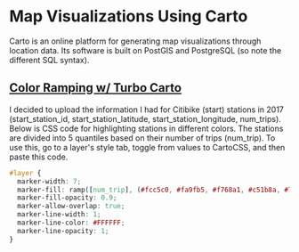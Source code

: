 # Map Visualizations Using Carto

Carto is an online platform for generating map visualizations through location data. Its software is built on PostGIS and PostgreSQL (so note the different SQL syntax).

## [Color Ramping w/ Turbo Carto](https://carto.com/blog/styling-with-turbo-carto/)

I decided to upload the information I had for Citibike (start) stations in 2017 (start_station_id, start_station_latitude, start_station_longitude, num_trips). Below is CSS code for highlighting stations in different colors. The stations are divided into 5 quantiles based on their number of trips (num_trip). To use this, go to a layer's style tab, toggle from values to CartoCSS, and then paste this code.

```CSS
#layer {
  marker-width: 7;
  marker-fill: ramp([num_trip], (#fcc5c0, #fa9fb5, #f768a1, #c51b8a, #7a0177), quantiles(5));
  marker-fill-opacity: 0.9;
  marker-allow-overlap: true;
  marker-line-width: 1;
  marker-line-color: #FFFFFF;
  marker-line-opacity: 1;
}
```